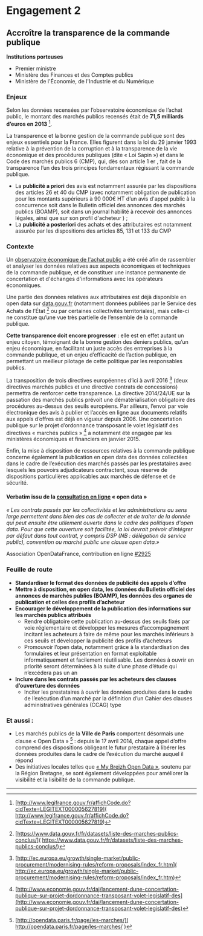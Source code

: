 # Engagement 2

##  Accroître la transparence de la commande publique

**Institutions porteuses**
- Premier ministre
- Ministère des Finances et des Comptes publics
- Ministère de l'Économie, de l'Industrie et du Numérique

### Enjeux
Selon les données recensées par l’observatoire économique de l’achat public, le montant
des marchés publics recensés était de **71,5 milliards d’euros en 2013** [^1].

La transparence et la bonne gestion de la commande publique sont des enjeux essentiels
pour la France. Elles figurent dans la loi du 29 janvier 1993 relative à la prévention de la
corruption et à la transparence de la vie économique et des procédures publiques (dite « Loi
Sapin ») et dans le Code des marchés publics 6 (CMP), qui, dès son article 1 er , fait de la
transparence l’un des trois principes fondamentaux régissant la commande publique.

- La **publicité a priori** des avis est notamment assurée par les dispositions des articles 26
et 40 du CMP (avec notamment obligation de publication pour les montants
supérieurs à 90 000€ HT d’un avis d'appel public à la concurrence soit dans le Bulletin
officiel des annonces des marchés publics (BOAMP), soit dans un journal habilité à
recevoir des annonces légales, ainsi que sur son profil d'acheteur ) ;
- La **publicité a posteriori** des achats et des attributaires est notamment assurée par les
dispositions des articles 85, 131 et 133 du CMP

### Contexte
Un [observatoire économique de l'achat public](http://www.economie.gouv.fr/daj/lobservatoire-economique-lachat-public) a été créé afin de rassembler et analyser les
données relatives aux aspects économiques et techniques de la commande publique, et de
constituer une instance permanente de concertation et d'échanges d'informations avec les
opérateurs économiques.

Une partie des données relatives aux attributaires est déjà disponible en open data sur
[data.gouv.fr](http://www.data.gouv.fr/) (notamment données publiées par le Service des Achats de l’État [^2] ou par
certaines collectivités territoriales), mais celle-ci ne constitue qu’une vue très partielle de
l’ensemble de la commande publique.

**Cette transparence doit encore progresser** : elle est en effet autant un enjeu citoyen,
témoignant de la bonne gestion des deniers publics, qu’un enjeu économique, en facilitant
un juste accès des entreprises à la commande publique, et un enjeu d’efficacité de l’action
publique, en permettant un meilleur pilotage de cette politique par les responsables publics.

La transposition de trois directives européennes d’ici à avril 2016 [^3] (deux directives marchés
publics et une directive contrats de concessions) permettra de renforcer cette transparence.
La directive 2014/24/UE sur la passation des marchés publics prévoit une dématérialisation
obligatoire des procédures au-dessus des seuils européens. Par ailleurs, l’envoi par voie
électronique des avis à publier et l’accès en ligne aux documents relatifs aux appels d’offres
est déjà en vigueur depuis 2006. Une concertation publique sur le projet d’ordonnance
transposant le volet législatif des directives « marchés publics » [^4] a notamment été engagée
par les ministères économiques et financiers en janvier 2015.

Enfin, la mise à disposition de ressources relatives à la commande publique concerne
également la publication en open data des données collectées dans le cadre de
l’exécution des marchés passés par les prestataires avec lesquels les pouvoirs adjudicateurs
contractent, sous réserve de dispositions particulières applicables aux marchés de défense et
de sécurité.

#### Verbatim issu de la [consultation en ligne](http://contribuez.cnnumerique.fr/debat/open-gov-comment-faire-progresser-la-transparence-de-l%E2%80%99action-publique-et-la-participation) « open data »
_« Les contrats passés par les collectivités et les administrations au
sens large permettent dans bien des cas de collecter et de traiter de
la donnée qui peut ensuite être utilement ouverte dans le cadre des
politiques d'open data. Pour que cette ouverture soit facilitée, la loi
devrait prévoir d'intégrer par défaut dans tout contrat, y compris DSP
(NB : délégation de service public), convention ou marché public
une clause open data.»_

Association OpenDataFrance, contribution en ligne [#2925](http://contribuez.cnnumerique.fr/debat/114/avis/2925)

### Feuille de route
- **Standardiser le format des données de publicité des appels d’offre**
- **Mettre à disposition, en open data, les données du Bulletin officiel des annonces de
marchés publics (BOAMP), les données des organes de publication et celles des profils
d’acheteur**
- **Encourager le développement de la publication des informations sur les marchés publics
attribués**
    - Rendre obligatoire cette publication au-dessus des seuils fixés par voie réglementaire
et développer les mesures d’accompagnement incitant les acheteurs à faire de
même pour les marchés inférieurs à ces seuils et développer la publicité des profils
d’acheteurs
    - Promouvoir l’open data, notamment grâce à la standardisation des formulaires et leur
présentation en format exploitable informatiquement et facilement réutilisable. Les
données à ouvrir en priorité seront déterminées à la suite d’une phase d’étude qui
n’excédera pas un an
- **Inclure dans les contrats passés par les acheteurs des clauses d’ouverture des données**
    - Inciter les prestataires à ouvrir les données produites dans le cadre de l’exécution
d’un marché par la définition d’un Cahier des clauses administratives générales
(CCAG) type

### Et aussi :
- Les marchés publics de la **Ville de Paris** comportent désormais une clause
« Open Data »  [^5] : depuis le 17 avril 2014, chaque appel d’offre comprend des
dispositions obligeant le futur prestataire à libérer les données produites dans le
cadre de l’exécution du marché auquel il répond
- Des initiatives locales telles que [« My Breizh Open Data »](http://breizhsmallbusinessact.fr/my-breizh-open-data-marches-publics/), soutenu par la Région
Bretagne, se sont également développées pour améliorer la visibilité et la
lisibilité de la commande publique.

----

[^1]:  [http://www.legifrance.gouv.fr/affichCode.do?cidTexte=LEGITEXT000005627819]( http://www.legifrance.gouv.fr/affichCode.do?cidTexte=LEGITEXT000005627819)
[^2]:  [https://www.data.gouv.fr/fr/datasets/liste-des-marches-publics-conclus/]( https://www.data.gouv.fr/fr/datasets/liste-des-marches-publics-conclus/)
[^3]:  [http://ec.europa.eu/growth/single-market/public-procurement/modernising-rules/reform-proposals/index_fr.htm]( http://ec.europa.eu/growth/single-market/public-procurement/modernising-rules/reform-proposals/index_fr.htm)
[^4]:  [http://www.economie.gouv.fr/daj/lancement-dune-concertation-publique-sur-projet-dordonnance-transposant-volet-legislatif-des](http://www.economie.gouv.fr/daj/lancement-dune-concertation-publique-sur-projet-dordonnance-transposant-volet-legislatif-des)
[^5]:  [http://opendata.paris.fr/page/les-marches/]( http://opendata.paris.fr/page/les-marches/ )



